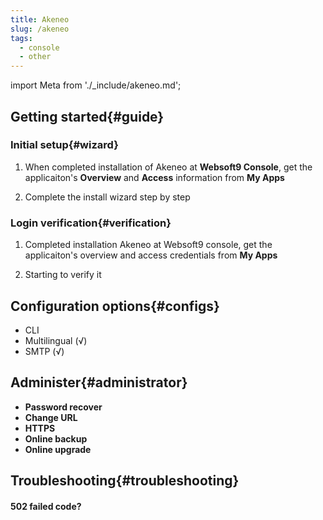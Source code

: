 ```yaml
---
title: Akeneo
slug: /akeneo
tags:
  - console
  - other
---
```


import Meta from './_include/akeneo.md';

<Meta name="meta" />

## Getting started{#guide}

### Initial setup{#wizard}

1. When completed installation of Akeneo at **Websoft9 Console**, get the applicaiton's **Overview** and **Access** information from **My Apps**  

2. Complete the install wizard step by step

### Login verification{#verification}

1. Completed installation Akeneo at Websoft9 console, get the applicaiton's overview and access credentials from **My Apps**  

2. Starting to verify it

## Configuration options{#configs}

- CLI
- Multilingual (√)
- SMTP (√)

## Administer{#administrator}

- **Password recover**
- **Change URL**
- **HTTPS**
- **Online backup**
- **Online upgrade**

## Troubleshooting{#troubleshooting}

#### 502 failed code?